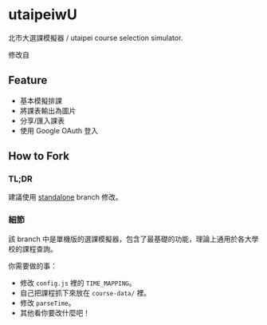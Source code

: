 # utaipeiwU
北市大選課模擬器 / utaipei course selection simulator.

修改自 

## Feature
- 基本模擬排課
- 將課表輸出為圖片
- 分享/匯入課表
- 使用 Google OAuth 登入

## How to Fork

### TL;DR
建議使用 [standalone](https://github.com/splitline/NCTUwU/tree/standalone) branch 修改。

### 細節
該 branch 中是單機版的選課模擬器，包含了最基礎的功能，理論上通用於各大學校的課程查詢。

你需要做的事：
- 修改 `config.js` 裡的 `TIME_MAPPING`。
- 自己把課程抓下來放在 `course-data/` 裡。
- 修改 `parseTime`。
- 其他看你要改什麼吧！

